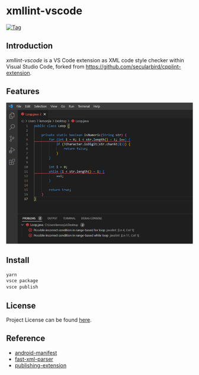 # xmllint-vscode

[![Tag](https://img.shields.io/github/tag/devops-lintflow/xmllint-vscode.svg?color=brightgreen)](https://github.com/devops-lintflow/xmllint-vscode/tags)



## Introduction

*xmllint-vscode* is a VS Code extension as XML code style checker within
Visual Studio Code, forked from https://github.com/secularbird/cpplint-extension.



## Features

![feature](feature.png)



## Install

```bash
yarn
vsce package
vsce publish
```



## License

Project License can be found [here](LICENSE).



## Reference

- [android-manifest](https://developer.android.com/guide/topics/manifest/manifest-intro#example)
- [fast-xml-parser]( https://github.com/NaturalIntelligence/fast-xml-parser)
- [publishing-extension](https://code.visualstudio.com/api/working-with-extensions/publishing-extension)
